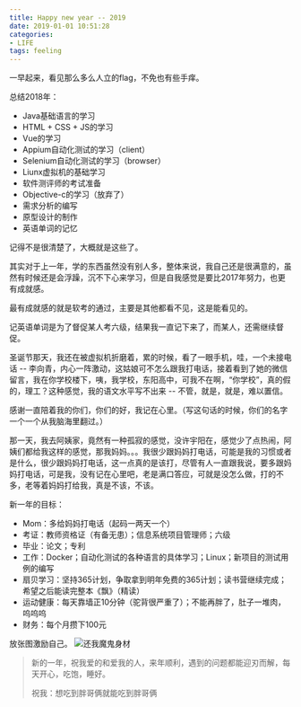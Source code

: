 ```yaml
---
title: Happy new year -- 2019
date: 2019-01-01 10:51:28
categories: 
- LIFE
tags: feeling
---
```

一早起来，看见那么多么人立的flag，不免也有些手痒。

总结2018年：

* Java基础语言的学习
* HTML + CSS + JS的学习
* Vue的学习
* Appium自动化测试的学习（client）
* Selenium自动化测试的学习（browser）
* Liunx虚拟机的基础学习
* 软件测评师的考试准备
* Objective-c的学习（放弃了）
* 需求分析的编写
* 原型设计的制作
* 英语单词的记忆

记得不是很清楚了，大概就是这些了。

其实对于上一年，学的东西虽然没有别人多，整体来说，我自己还是很满意的，虽然有时候还是会浮躁，沉不下心来学习，但是自我感觉是要比2017年努力，也更有成就感。

最有成就感的就是软考的通过，主要是其他都看不见，这是能看见的。

记英语单词是为了督促某人考六级，结果我一直记下来了，而某人，还需继续督促。

圣诞节那天，我还在被虚拟机折磨着，累的时候，看了一眼手机，哇，一个未接电话 -- 李向青，内心一阵激动，这姑娘可不怎么跟我打电话，接着看到了她的微信留言，我在你学校楼下，咦，我学校，东阳高中，可我不在啊，“你学校”，真的假的，理工？这种感觉，我的语文水平写不出来 -- 不管，就是，就是，难以置信。

感谢一直陪着我的你们，你们的好，我记在心里。（写这句话的时候，你们的名字一个一个从我脑海里翻过。）

那一天，我去阿姨家，竟然有一种孤寂的感觉，没许宇阳在，感觉少了点热闹，阿姨们都给我这样的感觉，那我妈妈。。。我很少跟妈妈打电话，可能是我的习惯或者是什么，很少跟妈妈打电话，这一点真的是该打，尽管有人一直跟我说，要多跟妈妈打电话，可是我，没有记在心里吧，老是满口答应，可就是没怎么做，打的不多，老等着妈妈打给我，真是不该，不该。

新一年的目标：

* Mom：多给妈妈打电话（起码一两天一个）
* 考证：教师资格证（有备无患）；信息系统项目管理师；六级
* 毕业：论文；专利
* 工作：Docker；自动化测试的各种语言的具体学习；Linux；新项目的测试用例的编写
* 扇贝学习：坚持365计划，争取拿到明年免费的365计划；读书营继续完成；希望之后能读完整本《飘》（精读）
* 运动健康：每天靠墙正10分钟（驼背很严重了）；不能再胖了，肚子一堆肉，呜呜呜
* 财务：每个月攒下100元

放张图激励自己。
![还我魔鬼身材](http://pic.blackist.top/life-yuti-IMG_1666%2820181231-113156%29.jpg)

> 新的一年，祝我爱的和爱我的人，来年顺利，遇到的问题都能迎刃而解，每天开心，吃饱，睡好。
> 
> 祝我：想吃到胖哥俩就能吃到胖哥俩